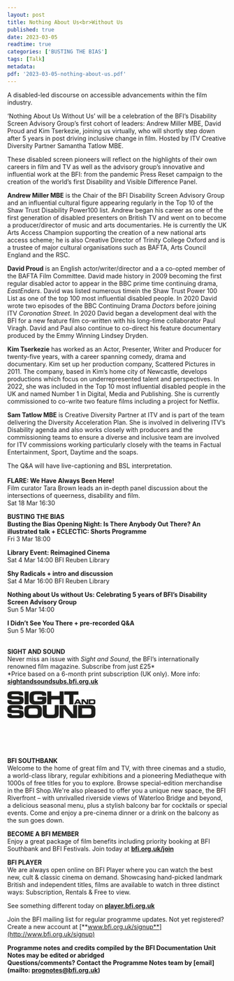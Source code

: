 ```yaml
---
layout: post
title: Nothing About Us<br>Without Us
published: true
date: 2023-03-05
readtime: true
categories: ['BUSTING THE BIAS']
tags: [Talk]
metadata: 
pdf: '2023-03-05-nothing-about-us.pdf'
---
```


A disabled-led discourse on accessible advancements within the film industry.

‘Nothing About Us Without Us’ will be a celebration of the BFI’s Disability Screen Advisory Group’s first cohort of leaders: Andrew Miller MBE, David Proud and Kim Tserkezie, joining us virtually, who will shortly step down after 5 years in post driving inclusive change in film. Hosted by ITV Creative Diversity Partner Samantha Tatlow MBE.

These disabled screen pioneers will reflect on the highlights of their own careers in film and TV as well as the advisory group’s innovative and influential work at the BFI: from the pandemic Press Reset campaign to the creation of the world’s first Disability and Visible Difference Panel.

**Andrew Miller MBE** is the Chair of the BFI Disability Screen Advisory Group and an influential cultural figure appearing regularly in the Top 10 of the Shaw Trust Disability Power100 list. Andrew began his career as one of the first generation of disabled presenters on British TV and went on to become a producer/director of music and arts documentaries. He is currently the UK Arts Access Champion supporting the creation of a new national arts access scheme; he is also Creative Director of Trinity College Oxford and is a trustee of major cultural organisations such as BAFTA, Arts Council England and the RSC.

**David Proud** is an English actor/writer/director and a a co-opted member of the BAFTA Film Committee. David made history in 2009 becoming the first regular disabled actor to appear in the BBC prime time continuing drama, _EastEnders_. David was listed numerous timein the Shaw Trust Power 100 List as one of the top 100 most influential disabled people. In 2020 David wrote two episodes of the BBC Continuing Drama _Doctors_ before joining ITV _Coronation Street_. In 2020 David began a development deal with the BFI for a new feature film co-written with his long-time collaborator Paul Viragh. David and Paul also continue to co-direct his feature documentary produced by the Emmy Winning Lindsey Dryden.

**Kim Tserkezie** has worked as an Actor, Presenter, Writer and Producer for twenty-five years, with a career spanning comedy, drama and documentary. Kim set up her production company, Scattered Pictures in 2011. The company, based in Kim’s home city of Newcastle, develops productions which focus on underrepresented talent and perspectives. In 2022, she was included in the Top 10 most influential disabled people in the UK and named Number 1 in Digital, Media and Publishing. She is currently commissioned to co-write two feature films including a project for Netflix.

**Sam Tatlow MBE** is Creative Diversity Partner at ITV and is part of the team delivering the Diversity Acceleration Plan. She is involved in delivering ITV’s Disability agenda and also works closely with producers and the commissioning teams to ensure a diverse and inclusive team are involved for ITV commissions working particularly closely with the teams in Factual Entertainment, Sport, Daytime and the soaps.

The Q&A will have live-captioning and BSL interpretation.  
<br>
**FLARE: We Have Always Been Here!**  
Film curator Tara Brown leads an in-depth panel discussion about the intersections of queerness, disability and film.  
Sat 18 Mar 16:30  

**BUSTING THE BIAS**  
**Busting the Bias Opening Night: Is There Anybody Out There? An illustrated talk + ECLECTIC: Shorts Programme**  
Fri 3 Mar 18:00  

**Library Event: Reimagined Cinema**  
Sat 4 Mar 14:00 BFI Reuben Library  

**Shy Radicals + intro and discussion**  
Sat 4 Mar 16:00 BFI Reuben Library  

**Nothing about Us without Us: Celebrating 5 years of BFI’s Disability Screen Advisory Group**  
Sun 5 Mar 14:00  

**I Didn’t See You There + pre-recorded Q&A**  
Sun 5 Mar 16:00  
<br>

**SIGHT AND SOUND**<br>
Never miss an issue with _Sight and Sound_, the BFI’s internationally renowned film magazine. Subscribe from just £25*<br>
*Price based on a 6-month print subscription (UK only). More info: [**sightandsoundsubs.bfi.org.uk**](https://sightandsoundsubs.bfi.org.uk/subscribe)

<img style="float: left;" src="/img/sight-and-sound.jpg" width="40%" height="40%"><br><br><br><br><br><br><br><br>

**BFI SOUTHBANK**  
Welcome to the home of great film and TV, with three cinemas and a studio, a world-class library, regular exhibitions and a pioneering Mediatheque with 1000s of free titles for you to explore. Browse special-edition merchandise in the BFI Shop.We&#39;re also pleased to offer you a unique new space, the BFI Riverfront – with unrivalled riverside views of Waterloo Bridge and beyond, a delicious seasonal menu, plus a stylish balcony bar for cocktails or special events. Come and enjoy a pre-cinema dinner or a drink on the balcony as the sun goes down.  

**BECOME A BFI MEMBER**  
Enjoy a great package of film benefits including priority booking at BFI Southbank and BFI Festivals. Join today at [**bfi.org.uk/join**](http://www.bfi.org.uk/join)  

**BFI PLAYER**  
 We are always open online on BFI Player where you can watch the best new, cult &amp; classic cinema on demand. Showcasing hand-picked landmark British and independent titles, films are available to watch in three distinct ways: Subscription, Rentals &amp; Free to view.  

See something different today on [**player.bfi.org.uk**](https://player.bfi.org.uk)  

Join the BFI mailing list for regular programme updates. Not yet registered? Create a new account at [**www.bfi.org.uk/signup**](http://www.bfi.org.uk/signup)

**Programme notes and credits compiled by the BFI Documentation Unit  
Notes may be edited or abridged  
Questions/comments? Contact the Programme Notes team by [email](mailto: prognotes@bfi.org.uk)**
<!--stackedit_data:
eyJoaXN0b3J5IjpbLTk3NDM3OTI2Nl19
-->
